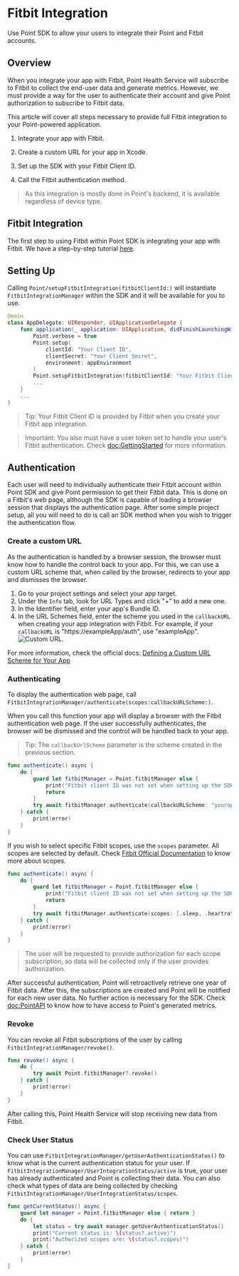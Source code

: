 # Fitbit Integration

Use Point SDK to allow your users to integrate their Point and Fitbit accounts.

## Overview

When you integrate your app with Fitbit, Point Health Service will subscribe to Fitbit to collect the end-user data and generate metrics. However, we must provide a way for the user to authenticate their account and give Point authorization to subscribe to Fitbit data.

This article will cover all steps necessary to provide full Fitbit integration to your Point-powered application.

1. Integrate your app with Fitbit.

2. Create a custom URL for your app in Xcode.

3. Set up the SDK with your Fitbit Client ID.

4. Call the Fitbit authentication method.

> As this integration is mostly done in Point's backend, it is available regardless of device type.

## Fitbit Integration

The first step to using Fitbit within Point SDK is integrating your app with Fitbit. We have a step-by-step tutorial [here](https://www.areyouonpoint.co/docs/integration-fitbit).

## Setting Up

Calling ``Point/setupFitbitIntegration(fitbitClientId:)`` will instantiate ``FitbitIntegrationManager`` within the SDK and it will be available for you to use.

```swift
@main
class AppDelegate: UIResponder, UIApplicationDelegate {
    func application(_ application: UIApplication, didFinishLaunchingWithOptions launchOptions: [UIApplication.LaunchOptionsKey : Any]? = nil) -> Bool {
        Point.verbose = true
        Point.setup(
            clientId: "Your Client ID",
            clientSecret: "Your Client Secret",
            environment: appEnvironment
        )
        Point.setupFitbitIntegration(fitbitClientId: "Your Fitbit Client ID")
        ...
    }
    ...
}
```

> Tip: Your Fitbit Client ID is provided by Fitbit when you create your Fitbit app integration.

> Important: You also must have a user token set to handle your user's Fitbit authentication. Check <doc:GettingStarted> for more information.

## Authentication

Each user will need to individually authenticate their Fitbit account within Point SDK and give Point permission to get their Fitbit data. This is done on a Fitbit's web page, although the SDK is capable of loading a browser session that displays the authentication page. After some simple project setup, all you will need to do is call an SDK method when you wish to trigger the authentication flow.

### Create a custom URL

As the authentication is handled by a browser session, the browser must know how to handle the control back to your app. For this, we can use a custom URL scheme that, when called by the browser, redirects to your app and dismisses the browser.

1. Go to your project settings and select your app target.
2. Under the `Info` tab, look for URL Types and click "+" to add a new one.
3. In the Identifier field, enter your app's Bundle ID.
4. In the URL Schemes field, enter the scheme you used in the `callbackURL` when creating your app integration with Fitbit. For example, if your `callbackURL` is "https:<span>//</span>exampleApp/auth", use "exampleApp".
![Custom URL.](CustomUrl.png)

For more information, check the official docs: [Defining a Custom URL Scheme for Your App](https://developer.apple.com/documentation/xcode/defining-a-custom-url-scheme-for-your-app)

### Authenticating

To display the authentication web page, call ``FitbitIntegrationManager/authenticate(scopes:callbackURLScheme:)``. 

When you call this function your app will display a browser with the Fitbit authentication web page. If the user successfully authenticates, the browser will be dismissed and the control will be handled back to your app.

> Tip: The `callbackUrlScheme` parameter is the scheme created in the previous section.

```swift
func authenticate() async {
    do {
        guard let fitbitManager = Point.fitbitManager else {
            print("Fitbit client ID was not set when setting up the SDK")
            return
        }
        try await fitbitManager.authenticate(callbackURLScheme: "yourapp")
    } catch {
        print(error)
    }
}
```

If you wish to select specific Fitbit scopes, use the `scopes` parameter. All scopes are selected by default. Check [Fitbit Official Documentation](https://dev.fitbit.com/build/reference/web-api/developer-guide/application-design/#Scopes) to know more about scopes.

```swift
func authenticate() async {
    do {
        guard let fitbitManager = Point.fitbitManager else {
            print("Fitbit client ID was not set when setting up the SDK")
            return
        }
        try await fitbitManager.authenticate(scopes: [.sleep, .heartrate], callbackURLScheme: "yourapp")
    } catch {
        print(error)
    }
}
```

> The user will be requested to provide authorization for each scope subscription, so data will be collected only if the user provides authorization.

After successful authentication, Point will retroactively retrieve one year of Fitbit data. After this, the subscriptions are created and Point will be notified for each new user data. No further action is necessary for the SDK. Check <doc:PointAPI> to know how to have access to Point's generated metrics.

### Revoke

You can revoke all Fitbit subscriptions of the user by calling ``FitbitIntegrationManager/revoke()``.

```swift
func revoke() async {
    do {
        try await Point.fitbitManager?.revoke()
    } catch {
        print(error)
    }
}
```

After calling this, Point Health Service will stop receiving new data from Fitbit.

### Check User Status

You can use ``FitbitIntegrationManager/getUserAuthenticationStatus()`` to know what is the current authentication status for your user. If ``FitbitIntegrationManager/UserIntegrationStatus/active`` is true, your user has already authenticated and Point is collecting their data. You can also check what types of data are being collected by checking ``FitbitIntegrationManager/UserIntegrationStatus/scopes``.

```swift
func getCurrentStatus() async {
    guard let manager = Point.fitbitManager else { return }
    do {
        let status = try await manager.getUserAuthenticationStatus()
        print("Current status is: \(status?.active)")
        print("Authorized scopes are: \(status?.scopes)")
    } catch {
        print(error)
    }
}
```
